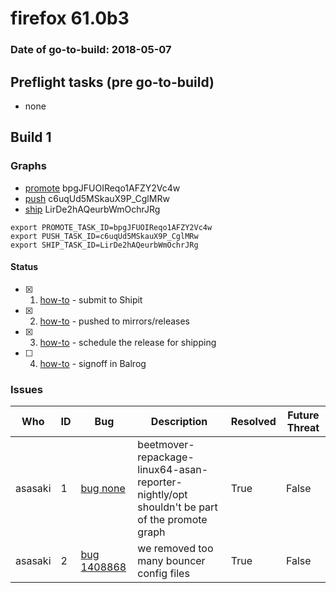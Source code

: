 # firefox 61.0b3

### Date of go-to-build: 2018-05-07

## Preflight tasks (pre go-to-build)
- none

## Build 1  

### Graphs
* [promote](https://tools.taskcluster.net/push-inspector/#/bpgJFUOIReqo1AFZY2Vc4w) bpgJFUOIReqo1AFZY2Vc4w
* [push](https://tools.taskcluster.net/push-inspector/#/c6uqUd5MSkauX9P_CglMRw) c6uqUd5MSkauX9P_CglMRw
* [ship](https://tools.taskcluster.net/push-inspector/#/LirDe2hAQeurbWmOchrJRg) LirDe2hAQeurbWmOchrJRg
```
export PROMOTE_TASK_ID=bpgJFUOIReqo1AFZY2Vc4w
export PUSH_TASK_ID=c6uqUd5MSkauX9P_CglMRw
export SHIP_TASK_ID=LirDe2hAQeurbWmOchrJRg
```


#### Status
- [x] 1.  [how-to](https://wiki.mozilla.org/Release:Release_Automation_on_Mercurial:Starting_a_Release#Submit_to_Ship_It)  - submit to Shipit
- [x] 2.  [how-to](https://github.com/mozilla-releng/releasewarrior-2.0/blob/master/docs/release-promotion/desktop/howto.md#push-artifacts-to-releases-directory)  - pushed to mirrors/releases
- [x] 3.  [how-to](https://github.com/mozilla-releng/releasewarrior-2.0/blob/master/docs/release-promotion/desktop/howto.md#ship-the-release)  - schedule the release for shipping
- [ ] 4.  [how-to](https://github.com/mozilla-releng/releasewarrior-2.0/blob/master/docs/release-promotion/desktop/howto.md#obtain-sign-offs-for-changes)  - signoff in Balrog

### Issues
| Who                 | ID               | Bug                                                                 | Description                | Resolved                | Future Threat                |
| ------------------- | ---------------- | ------------------------------------------------------------------- | -------------------------- | ----------------------- | ---------------------------- |
| asasaki  | 1 | [bug none](https://bugzil.la/none)        | beetmover-repackage-linux64-asan-reporter-nightly/opt shouldn't be part of the promote graph | True | False |
| asasaki  | 2 | [bug 1408868](https://bugzil.la/1408868)        | we removed too many bouncer config files | True | False |

